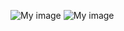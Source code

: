 ![My image](aparks.github.com/BikeSafety/map.png)
![My image](aparks.github.com/BikeSafety/comments.png)
